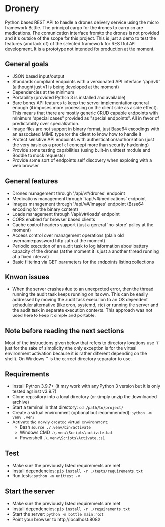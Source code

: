 # Dronery
Python based REST API to handle a drones delivery service using the micro framework Bottle. The principal cargo for the drones to carry on are medications. The comunication interface from/to the drones is not provided and it's outside of the scope for this project. This is just a demo to test the features (and lack of) of the selected framework for RESTful API development. It is a prototype not intended for production at the moment.

## General goals
- JSON based input/output
- Standards compliant endpoints with a versionated API interface '/api/v#' (althought just v1 is being developed at the moment)
- Dependencies at the minimum
- Portability (provided Python 3 is installed and available)
- Bare bones API features to keep the server implementation general enough (it imposes more processing on the client side as a side effect). This means that there are mostly generic CRUD capable endpoints with minimum "special cases" provided as "special endpoints". All in favor of predictability over specialization.
- Image files are not support in binary format, just Base64 encodings with an associated MIME type for the client to know how to handle it
- Protect sensitive API endpoints with authentication/authorization (just the very basic as a proof of concept more than security hardening)
- Provide some testing capabilities (using built-in unittest module and Boddle to mock requests)
- Provide some sort of endpoints self discovery when exploring with a web browser

## General features
- Drones management through '/api/v#/drones' endpoint
- Medications management through '/api/v#/medications' endpoint
- Images management through '/api/v#/images' endpoint (Base64 encoding for the binary content)
- Loads management through '/api/v#/loads' endpoint
- CORS enabled for browser based clients
- Cache control headers support (just a general 'no-store' policy at the moment)
- Access control over management operations (plain old username:password http auth at the moment)
- Periodic execution of an audit task to log information about battery capacity of the drones (at the moment it is just a another thread running at a fixed interval)
- Basic filtering via GET parameters for the endpoints listing collections

## Knwon issues
- When the server crashes due to an unexpected error, then the thread running the audit task keeps running on its own. This can be easily addressed by moving the audit task execution to an OS dependent scheduler alternative (like cron, systemd, etc) or running the server and the audit task in separate execution contexts. This approach was not used here to keep it simple and portable.

## Note before reading the next sections
Most of the instructions given below that refers to directory locations use '/' just for the sake of simplicity (the only exception is for the virtual environment activation because it is rather different depending on the shell). On Windows '\' is the correct directory separator to use.

## Requirements
- Install Python 3.9.7+ (it may work with any Python 3 version but it is only tested against v3.9.7)
- Clone repository into a local directory (or simply unzip the downloaded archive)
- Start a terminal in that directory:
`
cd /path/to/project/
`
- Create a virtual environment (optional but recommended):
`
python -m venv .venv
`
- Activate the newly created virtual environment:
    - Bash
    `
    source ./.venv/bin/activate
    `
    - Windows CMD
    `
    .\.venv\Scripts\activate.bat
    `
    - Powershell
    `
    .\.venv\Scripts\Activate.ps1
    `

## Test
- Make sure the previously listed requirements are met
- Install dependencies:
`
pip install -r ./tests/requirements.txt
`
- Run tests:
`
python -m unittest -v
`

## Start the server
- Make sure the previously listed requirements are met
- Install dependencies:
`
pip install -r ./requirements.txt
`
- Start the server:
`
python -m bottle main:root
`
- Point your browser to http://localhost:8080
